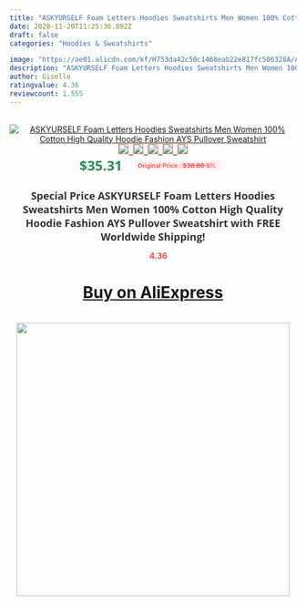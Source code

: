 ```yaml
---
title: "ASKYURSELF Foam Letters Hoodies Sweatshirts Men Women 100% Cotton High Quality Hoodie Fashion AYS Pullover Sweatshirt"
date: 2020-11-20T11:25:36.892Z
draft: false
categories: "Hoodies & Sweatshirts"

image: "https://ae01.alicdn.com/kf/H753da42c50c1468eab22e817fc506328A/ASKYURSELF-Foam-Letters-Hoodies-Sweatshirts-Men-Women-100-Cotton-High-Quality-Hoodie-Fashion-AYS-Pullover-Sweatshirt.jpg"
description: "ASKYURSELF Foam Letters Hoodies Sweatshirts Men Women 100% Cotton High Quality Hoodie Fashion AYS Pullover Sweatshirt"
author: Giselle
ratingvalue: 4.36
reviewcount: 1.555
---
```

<br>
<div style="text-align: center;">
<a href="https://s.click.aliexpress.com/e/_AmDWW1" target="_blank" rel="nofollow noopener noreferrer"><img alt="ASKYURSELF Foam Letters Hoodies Sweatshirts Men Women 100% Cotton High Quality Hoodie Fashion AYS Pullover Sweatshirt" class="magnifier-image" src="https://ae01.alicdn.com/kf/H753da42c50c1468eab22e817fc506328A/ASKYURSELF-Foam-Letters-Hoodies-Sweatshirts-Men-Women-100-Cotton-High-Quality-Hoodie-Fashion-AYS-Pullover-Sweatshirt.jpg_640x640.jpg">
<br>
<img style="border:1px solid salmon" src="https://ae01.alicdn.com/kf/H753da42c50c1468eab22e817fc506328A/ASKYURSELF-Foam-Letters-Hoodies-Sweatshirts-Men-Women-100-Cotton-High-Quality-Hoodie-Fashion-AYS-Pullover-Sweatshirt.jpg_120x120.jpg">&nbsp;&nbsp;<img style="border:1px solid salmon" src="https://ae01.alicdn.com/kf/H0137c7d1e909465a85f8c93589cd56abR/ASKYURSELF-Foam-Letters-Hoodies-Sweatshirts-Men-Women-100-Cotton-High-Quality-Hoodie-Fashion-AYS-Pullover-Sweatshirt.jpg_120x120.jpg">&nbsp;&nbsp;<img style="border:1px solid salmon" src="https://ae01.alicdn.com/kf/H910f4d81bb79468fbd95cb5072cbcd09D/ASKYURSELF-Foam-Letters-Hoodies-Sweatshirts-Men-Women-100-Cotton-High-Quality-Hoodie-Fashion-AYS-Pullover-Sweatshirt.jpg_120x120.jpg">&nbsp;&nbsp;<img style="border:1px solid salmon" src="https://ae01.alicdn.com/kf/H981d96132d8d4813af3b1b0ad5fea7c0Y/ASKYURSELF-Foam-Letters-Hoodies-Sweatshirts-Men-Women-100-Cotton-High-Quality-Hoodie-Fashion-AYS-Pullover-Sweatshirt.jpg_120x120.jpg">&nbsp;&nbsp;<img style="border:1px solid salmon" src="https://ae01.alicdn.com/kf/Ha5c6457a2ee5474cbbcb2653fb2ef5f1v/ASKYURSELF-Foam-Letters-Hoodies-Sweatshirts-Men-Women-100-Cotton-High-Quality-Hoodie-Fashion-AYS-Pullover-Sweatshirt.jpg_120x120.jpg"></a></div><br0>
<div style="text-align: center;"><span style="background-color: white; border: 0px; box-sizing: border-box; color: seagreen; display: inline-block; font-family: &quot;open sans&quot; , &quot;arial&quot; , &quot;helvetica&quot; , sans-serif , &quot;heiti&quot;; font-size: 24px; font-stretch: inherit; font-weight: 700; line-height: inherit; margin: 0px 10px 0px 0px; padding: 0px; vertical-align: middle;">$35.31 </span>
<span style="background: rgb(255 , 241 , 241); border-radius: 3px; border: 0px; box-sizing: border-box; color: #ff4747; display: inline-block; font-family: inherit; font-size: 12px; font-stretch: inherit; font-style: inherit; font-variant: inherit; font-weight: 600; line-height: inherit; margin: 0px; padding: 2px 5px; transform: scale(0.9); vertical-align: middle;">Original Price : <b style="text-decoration: line-through;">$38.80 </b> 9%&nbsp;&nbsp;</span></div>
<h1 style="color: #333333; display: inline-block; font-family: &quot;open sans&quot; , &quot;arial&quot; , &quot;helvetica&quot; , sans-serif , &quot;heiti&quot;; font-size: 18px; font-stretch: inherit; font-weight: 700; text-align: center;">Special Price ASKYURSELF Foam Letters Hoodies Sweatshirts Men Women 100% Cotton High Quality Hoodie Fashion AYS Pullover Sweatshirt with FREE Worldwide Shipping!</h1>
<div style="color: #ff4747; text-align: center;">
<img src="https://4.bp.blogspot.com/-M0ZcTcb-5uY/XleCXlxnR4I/AAAAAAAAAEc/OrjgMkXV1oMQFaCRZj5HQwOCBcu3w1FegCPcBGAYYCw/s1600/star.png" style="height: 15px;">&nbsp;<b>4.36</b></div>
<div class="button_cont" align="center"><a class="buynow_a" href="https://s.click.aliexpress.com/e/_AmDWW1" target="_blank" rel="nofollow noopener noreferrer"><H1>Buy on AliExpress</H1></a></div><br>
<div class="separator" style="clear: both; text-align: center;">
<img src="https://lh3.googleusercontent.com/-pTy5HemUv9M/XlePHvY0dAI/AAAAAAAAAE4/0nX5iRUoIWY8eMW9Dpxeirr157OZliDIgCLcBGAsYHQ/s1600/badge.gif" width="480">
</div>
